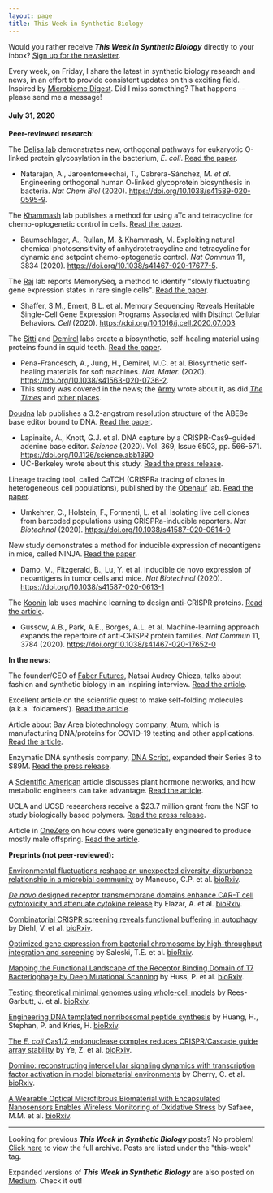 ```yaml
---
layout: page
title: This Week in Synthetic Biology
---
```


Would you rather receive **_This Week in Synthetic Biology_** directly to your inbox? [Sign up for the newsletter](https://synbio.substack.com/).

Every week, on Friday, I share the latest in synthetic biology research and news, in an effort to provide consistent updates on this exciting field. Inspired by [Microbiome Digest](https://microbiomedigest.com/). Did I miss something? That happens -- please send me a message!

#### July 31, 2020

**Peer-reviewed research**:

The [Delisa lab](https://www.delisaresearchgroup.com/) demonstrates new, orthogonal pathways for eukaryotic O-linked protein glycosylation in the bacterium, _E. coli_. [Read the paper](https://www.nature.com/articles/s41589-020-0595-9).
* Natarajan, A., Jaroentomeechai, T., Cabrera-Sánchez, M. _et al._ Engineering orthogonal human O-linked glycoprotein biosynthesis in bacteria. _Nat Chem Biol_ (2020). https://doi.org/10.1038/s41589-020-0595-9.

The [Khammash](https://bsse.ethz.ch/ctsb) lab publishes a method for using aTc and tetracycline for chemo-optogenetic control in cells. [Read the paper](https://www.nature.com/articles/s41467-020-17677-5).
* Baumschlager, A., Rullan, M. & Khammash, M. Exploiting natural chemical photosensitivity of anhydrotetracycline and tetracycline for dynamic and setpoint chemo-optogenetic control. _Nat Commun_ 11, 3834 (2020). https://doi.org/10.1038/s41467-020-17677-5.

The [Raj](https://rajlab.seas.upenn.edu/) lab reports MemorySeq, a method to identify "slowly fluctuating gene expression states in rare single cells". [Read the paper](https://www.cell.com/cell/fulltext/S0092-8674(20)30868-0?rss=yes).
* Shaffer, S.M., Emert, B.L. et al. Memory Sequencing Reveals Heritable Single-Cell Gene Expression Programs Associated with Distinct Cellular Behaviors. _Cell_ (2020). https://doi.org/10.1016/j.cell.2020.07.003

The [Sitti](https://www.is.mpg.de/~sitti) and [Demirel](http://www.personal.psu.edu/mcd18/) labs create a biosynthetic, self-healing material using proteins found in squid teeth. [Read the paper](https://www.nature.com/articles/s41563-020-0736-2#citeas). 
* Pena-Francesch, A., Jung, H., Demirel, M.C. et al. Biosynthetic self-healing materials for soft machines. _Nat. Mater._ (2020). https://doi.org/10.1038/s41563-020-0736-2. 
* This study was covered in the news; the [Army](https://www.army.mil/article/237581/army_project_turns_to_nature_for_help_with_self_healing_material) wrote about it, as did [_The Times_](https://www.thetimes.co.uk/article/squid-teeth-to-help-make-self-repair-suits-c6qnxnbpq) and [other places](https://www.google.com/search?rlz=1C1CHBF_enUS819US819&sxsrf=ALeKk01sEnys9q0lcqmuP6lsLPByD1mdfQ:1596164957319&q=self-healing+material+squid&tbm=nws&source=univ&tbo=u&sa=X&ved=2ahUKEwi-s6LqwfbqAhXYoHIEHZfOCRoQt8YBKAF6BAgFEAY&biw=1163&bih=525).

[Doudna](https://doudnalab.org/) lab publishes a 3.2-angstrom resolution structure of the ABE8e base editor bound to DNA. [Read the paper](https://science.sciencemag.org/content/369/6503/566).
* Lapinaite, A., Knott, G.J. et al. DNA capture by a CRISPR-Cas9–guided adenine base editor. _Science_ (2020). Vol. 369, Issue 6503, pp. 566-571. https://doi.org/10.1126/science.abb1390
* UC-Berkeley wrote about this study. [Read the press release](https://news.berkeley.edu/2020/07/30/new-understanding-of-crispr-cas9-tool-could-improve-gene-editing/).

Lineage tracing tool, called CaTCH (CRISPRa tracing of clones in heterogeneous cell populations), published by the [Obenauf](https://www.imp.ac.at/groups/anna-obenauf/members/) lab.  [Read the paper](https://www.nature.com/articles/s41587-020-0614-0).
* Umkehrer, C., Holstein, F., Formenti, L. et al. Isolating live cell clones from barcoded populations using CRISPRa-inducible reporters. _Nat Biotechnol_ (2020). https://doi.org/10.1038/s41587-020-0614-0

New study demonstrates a method for inducible expression of neoantigens in mice, called NINJA. [Read the paper](https://www.nature.com/articles/s41587-020-0613-1).
* Damo, M., Fitzgerald, B., Lu, Y. et al. Inducible de novo expression of neoantigens in tumor cells and mice. _Nat Biotechnol_ (2020). https://doi.org/10.1038/s41587-020-0613-1

The [Koonin](https://irp.nih.gov/pi/eugene-koonin) lab uses machine learning to design anti-CRISPR proteins. [Read the article](https://www.nature.com/articles/s41467-020-17652-0).
* Gussow, A.B., Park, A.E., Borges, A.L. et al. Machine-learning approach expands the repertoire of anti-CRISPR protein families. _Nat Commun_ 11, 3784 (2020). https://doi.org/10.1038/s41467-020-17652-0

**In the news**:

The founder/CEO of [Faber Futures](https://faberfutures.com/), Natsai Audrey Chieza, talks about fashion and synthetic biology in an inspiring interview. [Read the article](https://www.highsnobiety.com/p/natsai-audrey-chieza-clothes-out-of-bacteria-interview/).

Excellent article on the scientific quest to make self-folding molecules (a.k.a. 'foldamers'). [Read the article](https://www.chemistryworld.com/features/the-function-of-folding/4012081.article).

Article about Bay Area biotechnology company, [Atum](https://www.atum.bio/), which is manufacturing DNA/proteins for COVID-19 testing and other applications. [Read the article](https://www.sfchronicle.com/business/article/This-Bay-Area-company-thought-it-might-not-15434078.php).

Enzymatic DNA synthesis company, [DNA Script](https://www.dnascript.com/), expanded their Series B to $89M. [Read the press release](https://www.dnascript.com/press-releases/dna-script-expands-series-b-to-89m/).

A [Scientific American](https://www.scientificamerican.com/) article discusses plant hormone networks, and how metabolic engineers can take advantage. [Read the article](https://www.scientificamerican.com/article/plants-have-hormones-too-and-tweaking-them-could-improve-food-supply/).

UCLA and UCSB researchers receive a $23.7 million grant from the NSF to study biologically based polymers. [Read the press release](https://newsroom.ucla.edu/releases/nsf-grant-biologically-based-polymers).

Article in [OneZero](https://onezero.medium.com/) on how cows were genetically engineered to produce mostly male offspring. [Read the article](https://onezero.medium.com/scientists-gene-edited-a-cow-to-have-mostly-male-offspring-fe8ddb92bc6).

**Preprints (not peer-reviewed):**

[Environmental fluctuations reshape an unexpected diversity-disturbance relationship in a microbial community](https://www.biorxiv.org/content/10.1101/2020.07.28.225987v1) by Mancuso, C.P. et al. [bioRxiv](https://www.biorxiv.org/).

[_De novo_ designed receptor transmembrane domains enhance CAR-T cell cytotoxicity and attenuate cytokine release](https://www.biorxiv.org/content/10.1101/2020.07.26.221598v1) by Elazar, A. et al. [bioRxiv](https://www.biorxiv.org/).

[Combinatorial CRISPR screening reveals functional buffering in autophagy](https://www.biorxiv.org/content/10.1101/2020.07.28.201152v1) by Diehl, V. et al. [bioRxiv](https://www.biorxiv.org/).

[Optimized gene expression from bacterial chromosome by high-throughput integration and screening](https://www.biorxiv.org/content/10.1101/2020.07.29.226290v1) by Saleski, T.E. et al. [bioRxiv](https://www.biorxiv.org/).

[Mapping the Functional Landscape of the Receptor Binding Domain of T7 Bacteriophage by Deep Mutational Scanning](https://www.biorxiv.org/content/10.1101/2020.07.28.225284v1) by Huss, P. et al. [bioRxiv](https://www.biorxiv.org/).

[Testing theoretical minimal genomes using whole-cell models](https://www.biorxiv.org/content/10.1101/2020.03.26.010363v3) by Rees-Garbutt, J. et al. [bioRxiv](https://www.biorxiv.org/).

[Engineering DNA templated nonribosomal peptide synthesis](https://www.biorxiv.org/content/10.1101/2020.07.27.223297v1) by Huang, H., Stephan, P. and Kries, H. [bioRxiv](https://www.biorxiv.org/).

[The _E. coli_ Cas1/2 endonuclease complex reduces CRISPR/Cascade guide array stability](https://www.biorxiv.org/content/10.1101/2020.07.27.223214v1) by Ye, Z. et al. [bioRxiv](https://www.biorxiv.org/).

[Domino: reconstructing intercellular signaling dynamics with transcription factor activation in model biomaterial environments](https://www.biorxiv.org/content/10.1101/2020.07.24.218537v1) by Cherry, C. et al. [bioRxiv](https://www.biorxiv.org/).

[A Wearable Optical Microfibrous Biomaterial with Encapsulated Nanosensors Enables Wireless Monitoring of Oxidative Stress](https://www.biorxiv.org/content/10.1101/2020.07.24.220194v1) by Safaee, M.M. et al. [bioRxiv](https://www.biorxiv.org/).


***

Looking for previous **_This Week in Synthetic Biology_** posts? No problem! [Click here](https://hiniko.io/tags/index.html#this-week) to view the full archive. Posts are listed under the "this-week" tag.

Expanded versions of **_This Week in Synthetic Biology_** are also posted on [Medium](https://medium.com/this-week-in-synthetic-biology). Check it out!